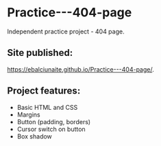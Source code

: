 # Practice---404-page

Independent practice project - 404 page. 

## Site published:
https://ebalciunaite.github.io/Practice---404-page/.

## Project features:
- Basic HTML and CSS
- Margins
- Button (padding, borders)
- Cursor switch on button
- Box shadow
